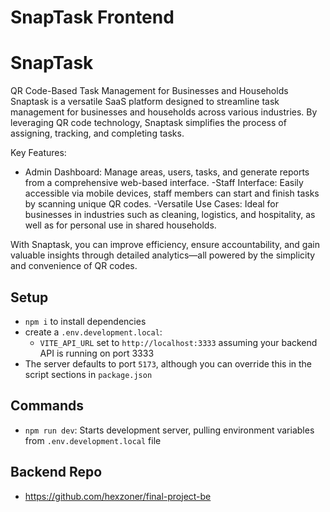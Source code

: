 # SnapTask Frontend

# SnapTask

QR Code-Based Task Management for Businesses and Households
Snaptask is a versatile SaaS platform designed to streamline task management for businesses and households across various industries. By leveraging QR code technology, Snaptask simplifies the process of assigning, tracking, and completing tasks.

Key Features:

- Admin Dashboard: Manage areas, users, tasks, and generate reports from a comprehensive web-based interface.
-Staff Interface: Easily accessible via mobile devices, staff members can start and finish tasks by scanning unique QR codes.
-Versatile Use Cases: Ideal for businesses in industries such as cleaning, logistics, and hospitality, as well as for personal use in shared households.

With Snaptask, you can improve efficiency, ensure accountability, and gain valuable insights through detailed analytics—all powered by the simplicity and convenience of QR codes.

## Setup

- `npm i` to install dependencies
- create a `.env.development.local`:
  - `VITE_API_URL` set to `http://localhost:3333` assuming your backend API is running on port 3333
- The server defaults to port `5173`, although you can override this in the script sections in `package.json`

## Commands

- `npm run dev`: Starts development server, pulling environment variables from `.env.development.local` file

## Backend Repo

- https://github.com/hexzoner/final-project-be
